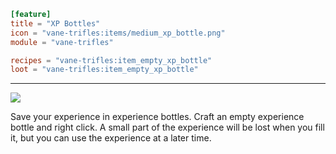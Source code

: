 ```toml
[feature]
title = "XP Bottles"
icon = "vane-trifles:items/medium_xp_bottle.png"
module = "vane-trifles"

recipes = "vane-trifles:item_empty_xp_bottle"
loot = "vane-trifles:item_empty_xp_bottle"
```
---
![](images/xp_bottle.png)

Save your experience in experience bottles. Craft an empty experience bottle and right click. A small part of the experience will be lost when you fill it, but you can use the experience at a later time.
